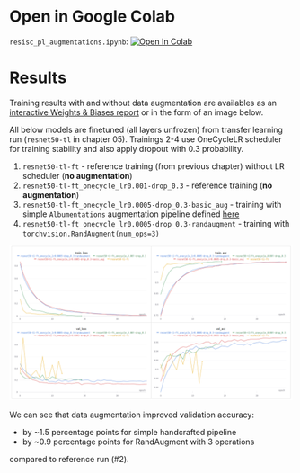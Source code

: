 # Open in Google Colab
`resisc_pl_augmentations.ipynb`: <a target="_blank" href="https://colab.research.google.com/github/abojda/deepdrive_course/blob/main/notebooks/06/06.resisc_pl_augmentations.ipynb"><img src="https://colab.research.google.com/assets/colab-badge.svg" alt="Open In Colab"/></a>

# Results
Training results with and without data augmentation are availables as an [interactive Weights & Biases report](https://api.wandb.ai/links/alebojd/wm3cnse9) or in the form of an image below.

All below models are finetuned (all layers unfrozen) from transfer learning run (`resnet50-tl` in chapter 05). Trainings 2-4 use OneCycleLR scheduler for training stability and also apply dropout with 0.3 probability.

1. `resnet50-tl-ft` - reference training (from previous chapter) without LR scheduler (**no augmentation**)
2. `resnet50-tl-ft_onecycle_lr0.001-drop_0.3` - reference training (**no augmentation**)
3. `resnet50-tl-ft_onecycle_lr0.0005-drop_0.3-basic_aug` - training with simple `Albumentations` augmentation pipeline defined [here](https://github.com/abojda/deepdrive_course/blob/9ee692e1f6a8673f3f0b7cf80562ffde684b879a/deepdrive_course/resisc45/transforms.py#L27)
4. `resnet50-tl-ft_onecycle_lr0.0005-drop_0.3-randaugment` - training with `torchvision.RandAugment(num_ops=3)`

![augmentation_results](img/augmentation_results.png)

We can see that data augmentation improved validation accuracy:
- by ~1.5 percentage points for simple handcrafted pipeline
- by ~0.9 percentage points for RandAugment with 3 operations

compared to reference run (#2).

